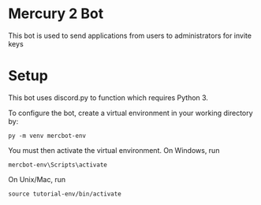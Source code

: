 # Mercury 2 Bot

This bot is used to send applications from users to administrators for invite keys

# Setup

This bot uses discord.py to function which requires Python 3.

To configure the bot, create a virtual environment in your working directory by:

```
py -m venv mercbot-env
```

You must then activate the virtual environment.
On Windows, run

```
mercbot-env\Scripts\activate
```

On Unix/Mac, run

```
source tutorial-env/bin/activate
```
